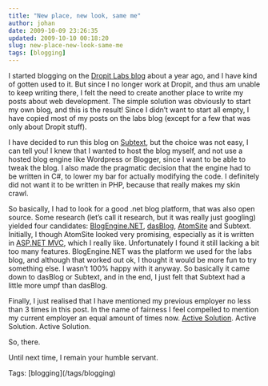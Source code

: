 ```yaml
---
title: "New place, new look, same me"
author: johan
date: 2009-10-09 23:26:35
updated: 2009-10-10 00:18:20
slug: new-place-new-look-same-me
tags: [blogging]
---
```


I started blogging on the [Dropit Labs blog](http://labs.dropit.se/blogs) about a year ago, and I have kind of gotten used to it. But since I no longer work at Dropit, and thus am unable to keep writing there, I felt the need to create another place to write my posts about web development. The simple solution was obviously to start my own blog, and this is the result! Since I didn’t want to start all empty, I have copied most of my posts on the labs blog (except for a few that was only about Dropit stuff). 

I have decided to run this blog on [Subtext](http://www.subtextproject.com/), but the choice was not easy, I can tell you! I knew that I wanted to host the blog myself, and not use a hosted blog engine like Wordpress or Blogger, since I want to be able to tweak the blog. I also made the pragmatic decision that the engine had to be written in C#, to lower my bar for actually modifying the code. I definitely did not want it to be written in PHP, because that really makes my skin crawl.

So basically, I had to look for a good .net blog platform, that was also open source. Some research (let’s call it research, but it was really just googling) yielded four candidates: [BlogEngine.NET](http://www.dotnetblogengine.net/), [dasBlog](http://www.dasblog.info/), [AtomSite](http://atomsite.net/) and Subtext. Initially, I though AtomSite looked very promising, especially as it is written in [ASP.NET MVC](http://asp.net/mvc), which I really like. Unfortunately I found it still lacking a bit too many features. BlogEngine.NET was the platform we used for the labs blog, and although that worked out ok, I thought it would be more fun to try something else. I wasn’t 100% happy with it anyway. So basically it came down to dasBlog or Subtext, and in the end, I just felt that Subtext had a little more umpf than dasBlog.

Finally, I just realised that I have mentioned my previous employer no less than 3 times in this post. In the name of fairness I feel compelled to mention my current employer an equal amount of times now. [Active Solution](http://www.activesolution.se). Active Solution. Active Solution.

So, there. 

Until next time, I remain your humble servant.
  <div style="padding-bottom: 0px; margin: 0px; padding-left: 0px; padding-right: 0px; display: inline; float: none; padding-top: 0px" id="scid:0767317B-992E-4b12-91E0-4F059A8CECA8:b0e49ee9-b2f1-4ad0-a083-af57e45bfc7d" class="wlWriterEditableSmartContent">Tags: [blogging](/tags/blogging)</div>
